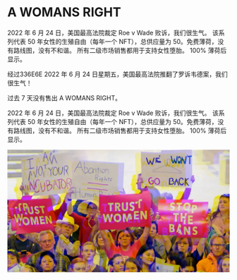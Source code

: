 # A WOMANS RIGHT

2022 年 6 月 24 日，美国最高法院裁定 Roe v Wade 败诉，我们很生气。 该系列代表 50 年女性的生殖自由（每年一个 NFT），总供应量为 50。免费薄荷，没有路线图，没有不和谐。 所有二级市场销售都用于支持女性堕胎。 100% 薄荷后显示。

经过336E6E
2022 年 6 月 24 日星期五，美国最高法院推翻了罗诉韦德案，我们很生气！

过去 7 天没有售出 A WOMANS RIGHT。

2022 年 6 月 24 日，美国最高法院裁定 Roe v Wade 败诉，我们很生气。 该系列代表 50 年女性的生殖自由（每年一个 NFT），总供应量为 50。免费薄荷，没有路线图，没有不和谐。 所有二级市场销售都用于支持女性堕胎。 100% 薄荷后显示。

![5ea4af9514063c8a1190f83a74947291](5ea4af9514063c8a1190f83a74947291.webp)
